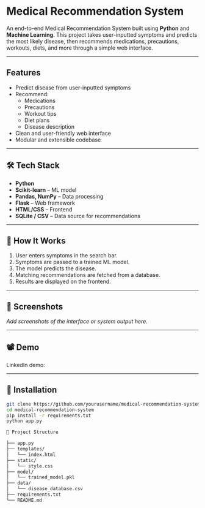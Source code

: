#  Medical Recommendation System

An end-to-end Medical Recommendation System built using **Python** and **Machine Learning**. This project takes user-inputted symptoms and predicts the most likely disease, then recommends medications, precautions, workouts, diets, and more through a simple web interface.

---

## Features

- Predict disease from user-inputted symptoms
- Recommend:
  - Medications
  - Precautions
  - Workout tips
  - Diet plans
  - Disease description
- Clean and user-friendly web interface
- Modular and extensible codebase

---

## 🛠 Tech Stack

- **Python**
- **Scikit-learn** – ML model
- **Pandas, NumPy** – Data processing
- **Flask** – Web framework
- **HTML/CSS** – Frontend
- **SQLite / CSV** – Data source for recommendations

---

## 🚀 How It Works

1. User enters symptoms in the search bar.
2. Symptoms are passed to a trained ML model.
3. The model predicts the disease.
4. Matching recommendations are fetched from a database.
5. Results are displayed on the frontend.

---

## 📸 Screenshots

_Add screenshots of the interface or system output here._

---

## 📽️ Demo

LinkedIn demo: 

---

## 📂 Installation

```bash
git clone https://github.com/yourusername/medical-recommendation-system.git
cd medical-recommendation-system
pip install -r requirements.txt
python app.py

📁 Project Structure

├── app.py
├── templates/
│   └── index.html
├── static/
│   └── style.css
├── model/
│   └── trained_model.pkl
├── data/
│   └── disease_database.csv
├── requirements.txt
└── README.md

